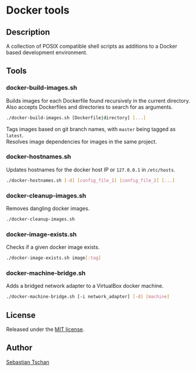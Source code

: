# Docker tools

## Description
A collection of POSIX compatible shell scripts as additions to a Docker based
development environment.

## Tools

### docker-build-images.sh
Builds images for each Dockerfile found recursively in the current directory.  
Also accepts Dockerfiles and directories to search for as arguments.

```sh
./docker-build-images.sh [Dockerfile|directory] [...]
```

Tags images based on git branch names, with `master` being tagged as `latest`.  
Resolves image dependencies for images in the same project.

### docker-hostnames.sh
Updates hostnames for the docker host IP or `127.0.0.1` in `/etc/hosts`.

```sh
./docker-hostnames.sh [-d] [config_file_1] [config_file_2] [...]
```

### docker-cleanup-images.sh
Removes dangling docker images.

```sh
./docker-cleanup-images.sh
```

### docker-image-exists.sh
Checks if a given docker image exists.

```sh
./docker-image-exists.sh image[:tag]
```

### docker-machine-bridge.sh
Adds a bridged network adapter to a VirtualBox docker machine.

```sh
./docker-machine-bridge.sh [-i network_adapter] [-d] [machine]
```

## License
Released under the [MIT license](http://opensource.org/licenses/MIT).

## Author
[Sebastian Tschan](https://blueimp.net/)
